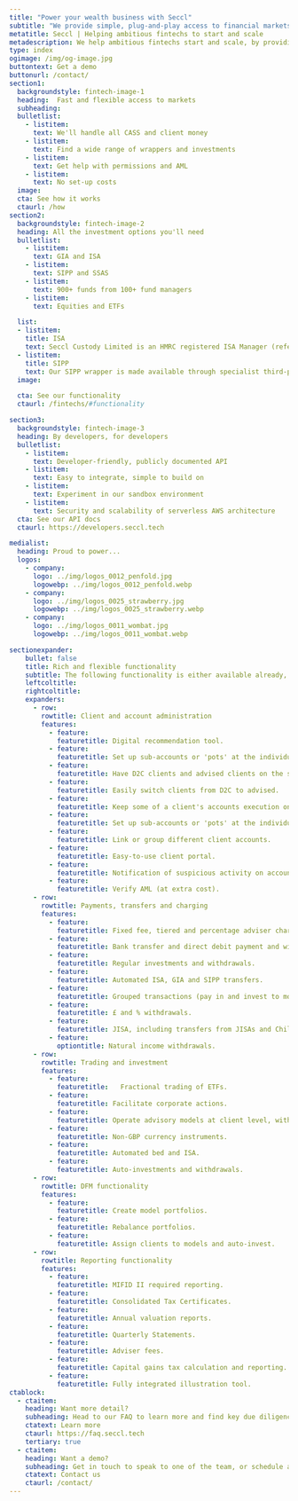 ```yaml
---
title: "Power your wealth business with Seccl"
subtitle: "We provide simple, plug-and-play access to financial markets. With our custody, trading and settlement API it’s never been easier, faster or cheaper to build an innovative investment or advice business."
metatitle: Seccl | Helping ambitious fintechs to start and scale
metadescription: We help ambitious fintechs start and scale, by providing plug-and-play access to financial markets. With our custody, trading and settlement API it’s never been easier, faster or cheaper to build innovative investment or advice businesses. Find out more today.
type: index
ogimage: /img/og-image.jpg
buttontext: Get a demo
buttonurl: /contact/
section1:
  backgroundstyle: fintech-image-1
  heading:  Fast and flexible access to markets
  subheading:
  bulletlist:
    - listitem:
      text: We'll handle all CASS and client money
    - listitem:
      text: Find a wide range of wrappers and investments
    - listitem:
      text: Get help with permissions and AML
    - listitem:
      text: No set-up costs
  image:
  cta: See how it works
  ctaurl: /how
section2:
  backgroundstyle: fintech-image-2
  heading: All the investment options you'll need
  bulletlist:
    - listitem:
      text: GIA and ISA
    - listitem:
      text: SIPP and SSAS
    - listitem:
      text: 900+ funds from 100+ fund managers
    - listitem:
      text: Equities and ETFs

  list:
  - listitem:
    title: ISA
    text: Seccl Custody Limited is an HMRC registered ISA Manager (reference number Z2000), authorised to operate a Stocks and Shares and Junior ISA (JISA).
  - listitem:
    title: SIPP
    text: Our SIPP wrapper is made available through specialist third-party wrapper provider, Gaudi.
  image:

  cta: See our functionality
  ctaurl: /fintechs/#functionality

section3:
  backgroundstyle: fintech-image-3
  heading: By developers, for developers
  bulletlist:
    - listitem:
      text: Developer-friendly, publicly documented API
    - listitem:
      text: Easy to integrate, simple to build on
    - listitem:
      text: Experiment in our sandbox environment
    - listitem:
      text: Security and scalability of serverless AWS architecture
  cta: See our API docs
  ctaurl: https://developers.seccl.tech

medialist:
  heading: Proud to power...
  logos:
    - company:
      logo: ../img/logos_0012_penfold.jpg
      logowebp: ../img/logos_0012_penfold.webp
    - company:
      logo: ../img/logos_0025_strawberry.jpg
      logowebp: ../img/logos_0025_strawberry.webp
    - company:
      logo: ../img/logos_0011_wombat.jpg
      logowebp: ../img/logos_0011_wombat.webp

sectionexpander:
    bullet: false
    title: Rich and flexible functionality
    subtitle: The following functionality is either available already, or being worked on with a view to being released soon.
    leftcoltitle:
    rightcoltitle:
    expanders:
      - row:
        rowtitle: Client and account administration
        features:
          - feature:
            featuretitle: Digital recommendation tool.
          - feature:
            featuretitle: Set up sub-accounts or 'pots' at the individual client and wrapper level.
          - feature:
            featuretitle: Have D2C clients and advised clients on the same platform.
          - feature:
            featuretitle: Easily switch clients from D2C to advised.
          - feature:
            featuretitle: Keep some of a client's accounts execution only and the rest advised.
          - feature:
            featuretitle: Set up sub-accounts or 'pots' at the individual client and wrapper level.
          - feature:
            featuretitle: Link or group different client accounts.
          - feature:
            featuretitle: Easy-to-use client portal.
          - feature:
            featuretitle: Notification of suspicious activity on accounts.
          - feature:
            featuretitle: Verify AML (at extra cost).
      - row:
        rowtitle: Payments, transfers and charging
        features:
          - feature:
            featuretitle: Fixed fee, tiered and percentage adviser charging.
          - feature:
            featuretitle: Bank transfer and direct debit payment and withdrawals.
          - feature:
            featuretitle: Regular investments and withdrawals.
          - feature:
            featuretitle: Automated ISA, GIA and SIPP transfers.
          - feature:  
            featuretitle: Grouped transactions (pay in and invest to models, sell down and withdraw, etc.).
          - feature:
            featuretitle: £ and % withdrawals.
          - feature:
            featuretitle: JISA, including transfers from JISAs and Child Trust Funds.
          - feature:
            optiontitle: Natural income withdrawals.
      - row:
        rowtitle: Trading and investment
        features:
          - feature:
            featuretitle:	Fractional trading of ETFs.
          - feature:
            featuretitle: Facilitate corporate actions.
          - feature:
            featuretitle: Operate advisory models at client level, without discretionary permissions.
          - feature:
            featuretitle: Non-GBP currency instruments.
          - feature:
            featuretitle: Automated bed and ISA.
          - feature:
            featuretitle: Auto-investments and withdrawals.
      - row:
        rowtitle: DFM functionality
        features:
          - feature:
            featuretitle: Create model portfolios.
          - feature:
            featuretitle: Rebalance portfolios.
          - feature:
            featuretitle: Assign clients to models and auto-invest.
      - row:
        rowtitle: Reporting functionality
        features:
          - feature:
            featuretitle: MIFID II required reporting.
          - feature:
            featuretitle: Consolidated Tax Certificates.
          - feature:
            featuretitle: Annual valuation reports.
          - feature:
            featuretitle: Quarterly Statements.
          - feature:
            featuretitle: Adviser fees.
          - feature:
            featuretitle: Capital gains tax calculation and reporting.
          - feature:
            featuretitle: Fully integrated illustration tool.
ctablock:
  - ctaitem:
    heading: Want more detail?
    subheading: Head to our FAQ to learn more and find key due diligence info
    ctatext: Learn more
    ctaurl: https://faq.seccl.tech
    tertiary: true
  - ctaitem:
    heading: Want a demo?
    subheading: Get in touch to speak to one of the team, or schedule a demo
    ctatext: Contact us
    ctaurl: /contact/
---
```

